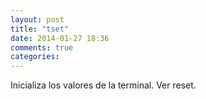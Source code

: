 ```yaml
---
layout: post
title: "tset"
date: 2014-01-27 18:36
comments: true
categories: 
---
```

Inicializa los valores de la terminal. Ver reset.	

